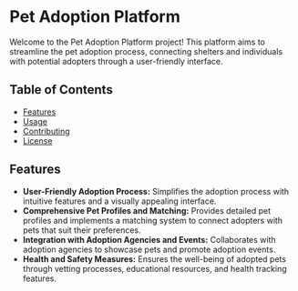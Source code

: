 # Pet Adoption Platform

Welcome to the Pet Adoption Platform project! This platform aims to streamline the pet adoption process, connecting shelters and individuals with potential adopters through a user-friendly interface.

## Table of Contents

- [Features](#features)
- [Usage](#usage)
- [Contributing](#contributing)
- [License](#license)

## Features

- **User-Friendly Adoption Process:** Simplifies the adoption process with intuitive features and a visually appealing interface.
- **Comprehensive Pet Profiles and Matching:** Provides detailed pet profiles and implements a matching system to connect adopters with pets that suit their preferences.
- **Integration with Adoption Agencies and Events:** Collaborates with adoption agencies to showcase pets and promote adoption events.
- **Health and Safety Measures:** Ensures the well-being of adopted pets through vetting processes, educational resources, and health tracking features.

